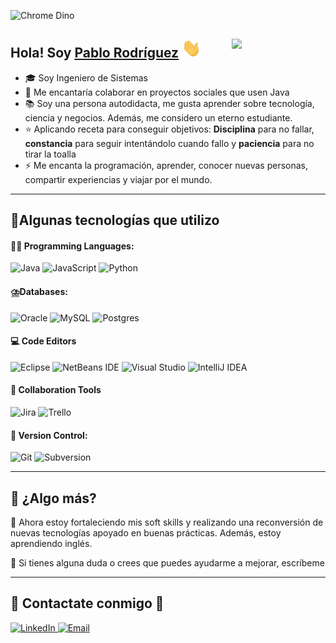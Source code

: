 ![Chrome Dino](https://mir-s3-cdn-cf.behance.net/project_modules/max_1200/4ff07986208593.5d9a654e92f36.gif)

<h2 align="left">
  Hola! Soy <a href="https://www.linkedin.com/in/prodriguezm" target="_blank" rel="noopener noreferrer">Pablo Rodríguez</a> 
  <img src="https://raw.githubusercontent.com/ABSphreak/ABSphreak/master/gifs/Hi.gif" height="30" />
  <a href="https://github.com/pablins"><img align="right" src="https://github.com/UjwalKandi/UjwalKandi/blob/changes-to-readme/svg/87202985-820dcb80-c2b6-11ea-9f56-7ec461c497c3.gif" width="150"/></a>
</h2>


- 🎓 Soy Ingeniero de Sistemas
- 👯 Me encantaría colaborar en proyectos sociales que usen Java
- 📚 Soy una persona autodidacta, me gusta aprender sobre tecnología, ciencia y negocios. Además, me considero un eterno estudiante.
- ⭐ Aplicando receta para conseguir objetivos: **Disciplina** para no fallar, **constancia** para seguir intentándolo cuando fallo y **paciencia** para no tirar la toalla
- ⚡ Me encanta la programación, aprender, conocer nuevas personas, compartir experiencias y viajar por el mundo.
<!-- - 💻 I’m currently working at [Empresa](URL) 
- ⭐ Goal for 2024: Learn more technologies and become a freelancer. <img src="https://media.giphy.com/media/WUlplcMpOCEmTGBtBW/giphy.gif" width="30"> 
- 🌏 Considero que soy muy optimista, decidida y analítica. Me encantan los retos ✨ -->


 <!-- Thanks https://github.com/inttter/md-badges -->
 ---
 ## 🎯Algunas tecnologías que utilizo

 #### 🧑‍💻 Programming Languages:

 ![Java](https://img.shields.io/badge/Java-%23ED8B00.svg?logo=openjdk&logoColor=white)
 ![JavaScript](https://img.shields.io/badge/JavaScript-F7DF1E?logo=javascript&logoColor=000)
 ![Python](https://img.shields.io/badge/Python-3776AB?logo=python&logoColor=fff)

 #### ⛈️Databases:
 ![Oracle](https://custom-icon-badges.demolab.com/badge/Oracle-F80000?logo=oracle&logoColor=fff) 
 ![MySQL](https://img.shields.io/badge/MySQL-4479A1?logo=mysql&logoColor=fff) 
 ![Postgres](https://img.shields.io/badge/Postgres-%23316192.svg?logo=postgresql&logoColor=white)

 #### 💻 Code Editors
 ![Eclipse](https://img.shields.io/badge/Eclipse-FE7A16.svg?logo=Eclipse&logoColor=white)
 ![NetBeans IDE](https://img.shields.io/badge/NetBeans%20IDE-1B6AC6.svg?logo=apache-netbeans-ide&logoColor=white)
 ![Visual Studio](https://custom-icon-badges.demolab.com/badge/Visual%20Studio-5C2D91.svg?&logo=visual-studio&logoColor=white)
 ![IntelliJ IDEA](https://img.shields.io/badge/IntelliJIDEA-000000.svg?logo=intellij-idea&logoColor=white)

 #### 🤝 Collaboration Tools
 ![Jira](https://img.shields.io/badge/Jira-0052CC?logo=jira&logoColor=fff)
 ![Trello](https://img.shields.io/badge/Trello-0052CC?logo=trello&logoColor=fff)

 #### 🔖 Version Control:
 ![Git](https://img.shields.io/badge/Git-F05032?logo=git&logoColor=fff)
 ![Subversion](https://img.shields.io/badge/Subversion-809CC9?logo=subversion&logoColor=fff)

 ---
 ## 🤔 ¿Algo más?
 🌱 Ahora estoy fortaleciendo mis soft skills y realizando una reconversión de nuevas tecnologías apoyado en buenas prácticas. Además, estoy aprendiendo inglés.
 
 💬 Si tienes alguna duda o crees que puedes ayudarme a mejorar, escríbeme

 ---
 ## 🤝 Contactate conmigo 🤝
 <a href="https://www.linkedin.com/in/prodriguezm/" target="_blank">
   <img src="https://img.shields.io/badge/linkedin-%231E77B5.svg?style=for-the-badge&logo=linkedin&logoColor=white" alt="LinkedIn">
 </a>
 <a href="mailto:prodriguez769@gmail.com" target="_blank">
   <img src="https://img.shields.io/badge/Gmail-D14836?style=for-the-badge&logo=gmail&logoColor=white" alt="Email">
 </a>

